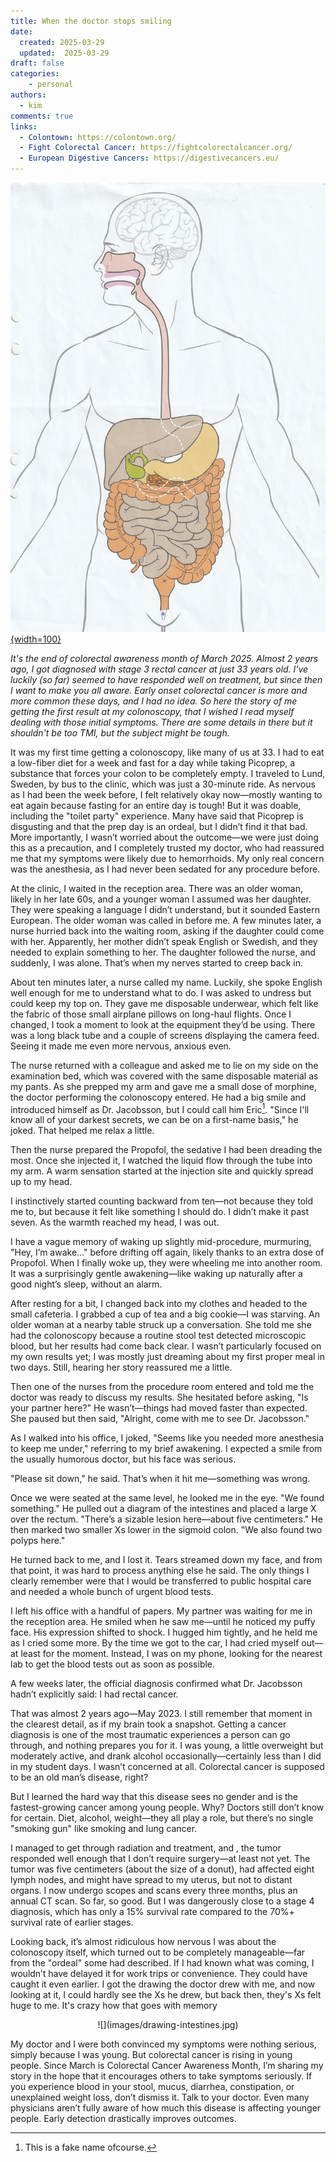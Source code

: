 ```yaml
---
title: When the doctor stops smiling
date:
  created: 2025-03-29
  updated:  2025-03-29
draft: false
categories: 
    - personal
authors:
  - kim
comments: true
links:
  - Colontown: https://colontown.org/
  - Fight Colorectal Cancer: https://fightcolorectalcancer.org/
  - European Digestive Cancers: https://digestivecancers.eu/
---
```


<script data-goatcounter="https://knmcguire.goatcounter.com/count"
async src="//gc.zgo.at/count.js"></script>


[![](images/drawing-intestines.jpg){width=100}](when_the_doctor_stops_smiling.md)

*It's the end of colorectal awareness month of March 2025. Almost 2 years ago, I got diagnosed with stage 3 rectal cancer at just 33 years old. I've luckily (so far) seemed to have responded well on treatment, but since then I want to make you all aware. Early onset colorectal cancer is more and more common these days, and I had no idea. So here the story of me getting the first result at my colonoscopy, that I wished I read myself dealing with those initial symptoms. There are some details in there but it shouldn't be too TMI, but the subject might be tough.* 

<!-- more -->
It was my first time getting a colonoscopy, like many of us at 33. I had to eat a low-fiber diet for a week and fast for a day while taking Picoprep, a substance that forces your colon to be completely empty. I traveled to Lund, Sweden, by bus to the clinic, which was just a 30-minute ride. As nervous as I had been the week before, I felt relatively okay now—mostly wanting to eat again because fasting for an entire day is tough! But it was doable, including the "toilet party" experience. Many have said that Picoprep is disgusting and that the prep day is an ordeal, but I didn’t find it that bad. More importantly, I wasn’t worried about the outcome—we were just doing this as a precaution, and I completely trusted my doctor, who had reassured me that my symptoms were likely due to hemorrhoids. My only real concern was the anesthesia, as I had never been sedated for any procedure before.

At the clinic, I waited in the reception area. There was an older woman, likely in her late 60s, and a younger woman I assumed was her daughter. They were speaking a language I didn’t understand, but it sounded Eastern European. The older woman was called in before me. A few minutes later, a nurse hurried back into the waiting room, asking if the daughter could come with her. Apparently, her mother didn’t speak English or Swedish, and they needed to explain something to her. The daughter followed the nurse, and suddenly, I was alone. That’s when my nerves started to creep back in.

About ten minutes later, a nurse called my name. Luckily, she spoke English well enough for me to understand what to do. I was asked to undress but could keep my top on. They gave me disposable underwear, which felt like the fabric of those small airplane pillows on long-haul flights. Once I changed, I took a moment to look at the equipment they’d be using. There was a long black tube and a couple of screens displaying the camera feed. Seeing it made me even more nervous, anxious even.

The nurse returned with a colleague and asked me to lie on my side on the examination bed, which was covered with the same disposable material as my pants. As she prepped my arm and gave me a small dose of morphine, the doctor performing the colonoscopy entered. He had a big smile and introduced himself as Dr. Jacobsson, but I could call him Eric[^1]. "Since I'll know all of your darkest secrets, we can be on a first-name basis," he joked. That helped me relax a little.

[^1]: This is a fake name ofcourse.



Then the nurse prepared the Propofol, the sedative I had been dreading the most. Once she injected it, I watched the liquid flow through the tube into my arm. A warm sensation started at the injection site and quickly spread up to my head.

I instinctively started counting backward from ten—not because they told me to, but because it felt like something I should do. I didn’t make it past seven. As the warmth reached my head, I was out.

I have a vague memory of waking up slightly mid-procedure, murmuring, "Hey, I’m awake..." before drifting off again, likely thanks to an extra dose of Propofol. When I finally woke up, they were wheeling me into another room. It was a surprisingly gentle awakening—like waking up naturally after a good night’s sleep, without an alarm.

After resting for a bit, I changed back into my clothes and headed to the small cafeteria. I grabbed a cup of tea and a big cookie—I was starving. An older woman at a nearby table struck up a conversation. She told me she had the colonoscopy because a routine stool test detected microscopic blood, but her results had come back clear. I wasn’t particularly focused on my own results yet; I was mostly just dreaming about my first proper meal in two days. Still, hearing her story reassured me a little.

Then one of the nurses from the procedure room entered and told me the doctor was ready to discuss my results. She hesitated before asking, "Is your partner here?" He wasn’t—things had moved faster than expected. She paused but then said, "Alright, come with me to see Dr. Jacobsson."

As I walked into his office, I joked, "Seems like you needed more anesthesia to keep me under," referring to my brief awakening. I expected a smile from the usually humorous doctor, but his face was serious.

"Please sit down," he said. That’s when it hit me—something was wrong.

Once we were seated at the same level, he looked me in the eye. "We found something." He pulled out a diagram of the intestines and placed a large X over the rectum. "There’s a sizable lesion here—about five centimeters." He then marked two smaller Xs lower in the sigmoid colon. "We also found two polyps here."

He turned back to me, and I lost it. Tears streamed down my face, and from that point, it was hard to process anything else he said. The only things I clearly remember were that I would be transferred to public hospital care and needed a whole bunch of urgent blood tests. 

I left his office with a handful of papers. My partner was waiting for me in the reception area. He smiled when he saw me—until he noticed my puffy face. His expression shifted to shock. I hugged him tightly, and he held me as I cried some more. By the time we got to the car, I had cried myself out—at least for the moment. Instead, I was on my phone, looking for the nearest lab to get the blood tests out as soon as possible.

A few weeks later, the official diagnosis confirmed what Dr. Jacobsson hadn’t explicitly said: I had rectal cancer.

That was almost 2 years ago—May 2023. I still remember that moment in the clearest detail, as if my brain took a snapshot. Getting a cancer diagnosis is one of the most traumatic experiences a person can go through, and nothing prepares you for it. I was young, a little overweight but moderately active, and drank alcohol occasionally—certainly less than I did in my student days. I wasn’t concerned at all. Colorectal cancer is supposed to be an old man’s disease, right?

But I learned the hard way that this disease sees no gender and is the fastest-growing cancer among young people. Why? Doctors still don’t know for certain. Diet, alcohol, weight—they all play a role, but there’s no single "smoking gun" like smoking and lung cancer.

I managed to get through radiation and treatment, and , the tumor responded well enough that I don’t require surgery—at least not yet. The tumor was five centimeters (about the size of a donut), had affected eight lymph nodes, and might have spread to my uterus, but not to distant organs. I now undergo scopes and scans every three months, plus an annual CT scan. So far, so good. But I was dangerously close to a stage 4 diagnosis, which has only a 15% survival rate compared to the 70%+ survival rate of earlier stages.

Looking back, it’s almost ridiculous how nervous I was about the colonoscopy itself, which turned out to be completely manageable—far from the "ordeal" some had described. If I had known what was coming, I wouldn’t have delayed it for work trips or convenience. They could have caught it even earlier. I got the drawing the doctor drew with me, and now looking at it, I could hardly see the Xs he drew, but back then, they's Xs felt huge to me. It's crazy how that goes with memory


<center>![](images/drawing-intestines.jpg)</center>


My doctor and I were both convinced my symptoms were nothing serious, simply because I was young. But colorectal cancer is rising in young people. Since March is Colorectal Cancer Awareness Month, I’m sharing my story in the hope that it encourages others to take symptoms seriously. If you experience blood in your stool, mucus, diarrhea, constipation, or unexplained weight loss, don’t dismiss it. Talk to your doctor. Even many physicians aren’t fully aware of how much this disease is affecting younger people. Early detection drastically improves outcomes.


